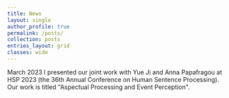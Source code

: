 ```yaml
---
title: News
layout: single
author_profile: true
permalink: /posts/
collection: posts
entries_layout: grid
classes: wide
---
```


March 2023
<space>
I presented our joint work with Yue Ji and Anna Papafragou at HSP 2023 (the 36th Annual Conference on Human Sentence Processing). Our work is titled "Aspectual Processing and Event Perception". 


